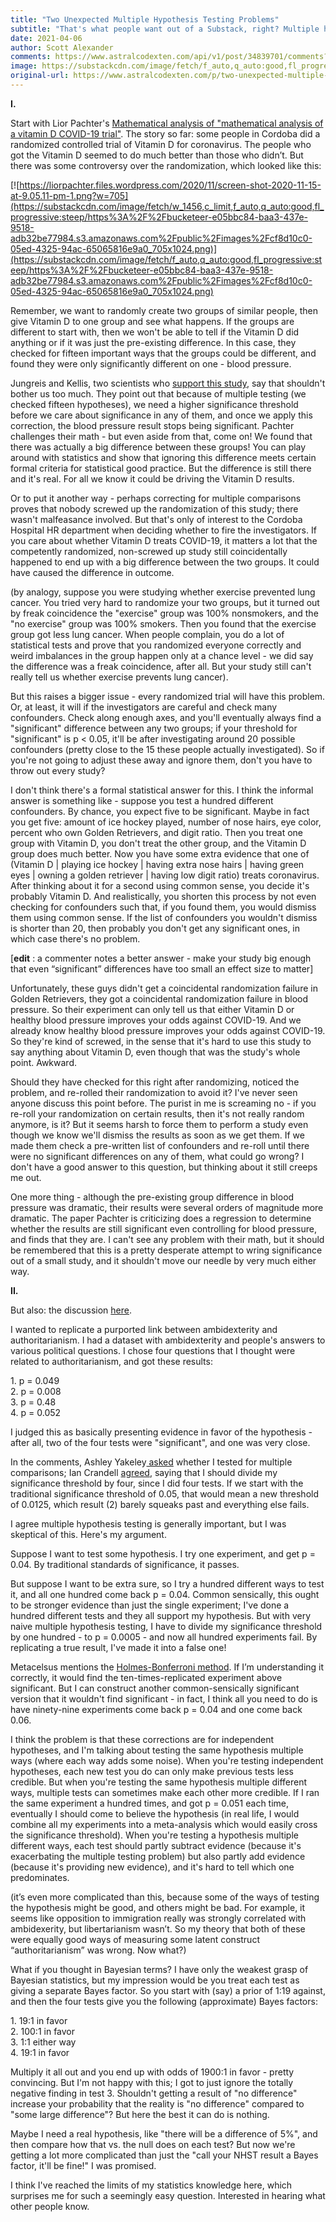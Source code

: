 ```yaml
---
title: "Two Unexpected Multiple Hypothesis Testing Problems"
subtitle: "That's what people want out of a Substack, right? Multiple hypothesis testing problems?"
date: 2021-04-06
author: Scott Alexander
comments: https://www.astralcodexten.com/api/v1/post/34839701/comments?&all_comments=true
image: https://substackcdn.com/image/fetch/f_auto,q_auto:good,fl_progressive:steep/https%3A%2F%2Fbucketeer-e05bbc84-baa3-437e-9518-adb32be77984.s3.amazonaws.com%2Fpublic%2Fimages%2Fcf8d10c0-05ed-4325-94ac-65065816e9a0_705x1024.png
original-url: https://www.astralcodexten.com/p/two-unexpected-multiple-hypothesis
---
```

**I.**

Start with Lior Pachter's [Mathematical analysis of "mathematical analysis of a vitamin D COVID-19 trial"](https://liorpachter.wordpress.com/2020/11/17/mathematical-analysis-of-mathematical-analysis-of-a-vitamin-d-covid-19-trial/). The story so far: some people in Cordoba did a randomized controlled trial of Vitamin D for coronavirus. The people who got the Vitamin D seemed to do much better than those who didn’t. But there was some controversy over the randomization, which looked like this:

[![https://liorpachter.files.wordpress.com/2020/11/screen-shot-2020-11-15-at-9.05.11-pm-1.png?w=705](https://substackcdn.com/image/fetch/w_1456,c_limit,f_auto,q_auto:good,fl_progressive:steep/https%3A%2F%2Fbucketeer-e05bbc84-baa3-437e-9518-adb32be77984.s3.amazonaws.com%2Fpublic%2Fimages%2Fcf8d10c0-05ed-4325-94ac-65065816e9a0_705x1024.png)](https://substackcdn.com/image/fetch/f_auto,q_auto:good,fl_progressive:steep/https%3A%2F%2Fbucketeer-e05bbc84-baa3-437e-9518-adb32be77984.s3.amazonaws.com%2Fpublic%2Fimages%2Fcf8d10c0-05ed-4325-94ac-65065816e9a0_705x1024.png)

Remember, we want to randomly create two groups of similar people, then give Vitamin D to one group and see what happens. If the groups are different to start with, then we won't be able to tell if the Vitamin D did anything or if it was just the pre-existing difference. In this case, they checked for fifteen important ways that the groups could be different, and found they were only significantly different on one - blood pressure.

Jungreis and Kellis, two scientists who [support this study](https://www.medrxiv.org/content/10.1101/2020.11.08.20222638v1), say that shouldn't bother us too much. They point out that because of multiple testing (we checked fifteen hypotheses), we need a higher significance threshold before we care about significance in any of them, and once we apply this correction, the blood pressure result stops being significant. Pachter challenges their math - but even aside from that, come on! We found that there was actually a big difference between these groups! You can play around with statistics and show that ignoring this difference meets certain formal criteria for statistical good practice. But the difference is still there and it's real. For all we know it could be driving the Vitamin D results.

Or to put it another way - perhaps correcting for multiple comparisons proves that nobody screwed up the randomization of this study; there wasn't malfeasance involved. But that's only of interest to the Cordoba Hospital HR department when deciding whether to fire the investigators. If you care about whether Vitamin D treats COVID-19, it matters a lot that the competently randomized, non-screwed up study still coincidentally happened to end up with a big difference between the two groups. It could have caused the difference in outcome.

(by analogy, suppose you were studying whether exercise prevented lung cancer. You tried very hard to randomize your two groups, but it turned out by freak coincidence the "exercise" group was 100% nonsmokers, and the "no exercise" group was 100% smokers. Then you found that the exercise group got less lung cancer. When people complain, you do a lot of statistical tests and prove that you randomized everyone correctly and weird imbalances in the group happen only at a chance level - we did say the difference was a freak coincidence, after all. But your study still can't really tell us whether exercise prevents lung cancer).

But this raises a bigger issue - every randomized trial will have this problem. Or, at least, it will if the investigators are careful and check many confounders. Check along enough axes, and you'll eventually always find a "significant" difference between any two groups; if your threshold for "significant" is p < 0.05, it'll be after investigating around 20 possible confounders (pretty close to the 15 these people actually investigated). So if you're not going to adjust these away and ignore them, don't you have to throw out every study?

I don't think there's a formal statistical answer for this. I think the informal answer is something like - suppose you test a hundred different confounders. By chance, you expect five to be significant. Maybe in fact you get five: amount of ice hockey played, number of nose hairs, eye color, percent who own Golden Retrievers, and digit ratio. Then you treat one group with Vitamin D, you don't treat the other group, and the Vitamin D group does much better. Now you have some extra evidence that one of (Vitamin D | playing ice hockey | having extra nose hairs | having green eyes | owning a golden retriever | having low digit ratio) treats coronavirus. After thinking about it for a second using common sense, you decide it's probably Vitamin D. And realistically, you shorten this process by not even checking for confounders such that, if you found them, you would dismiss them using common sense. If the list of confounders you wouldn't dismiss is shorter than 20, then probably you don't get any significant ones, in which case there's no problem.

[**edit** : a commenter notes a better answer - make your study big enough that even “significant” differences have too small an effect size to matter]

Unfortunately, these guys didn't get a coincidental randomization failure in Golden Retrievers, they got a coincidental randomization failure in blood pressure. So their experiment can only tell us that either Vitamin D or healthy blood pressure improves your odds against COVID-19. And we already know healthy blood pressure improves your odds against COVID-19. So they're kind of screwed, in the sense that it's hard to use this study to say anything about Vitamin D, even though that was the study's whole point. Awkward.

Should they have checked for this right after randomizing, noticed the problem, and re-rolled their randomization to avoid it? I've never seen anyone discuss this point before. The purist in me is screaming no - if you re-roll your randomization on certain results, then it's not really random anymore, is it? But it seems harsh to force them to perform a study even though we know we'll dismiss the results as soon as we get them. If we made them check a pre-written list of confounders and re-roll until there were no significant differences on any of them, what could go wrong? I don't have a good answer to this question, but thinking about it still creeps me out.

One more thing - although the pre-existing group difference in blood pressure was dramatic, their results were several orders of magnitude more dramatic. The paper Pachter is criticizing does a regression to determine whether the results are still significant even controlling for blood pressure, and finds that they are. I can't see any problem with their math, but it should be remembered that this is a pretty desperate attempt to wring significance out of a small study, and it shouldn't move our needle by very much either way.

**II.**

But also: the discussion [here](https://astralcodexten.substack.com/p/ambidexterity-and-cognitive-closure#comment-1638823).

I wanted to replicate a purported link between ambidexterity and authoritarianism. I had a dataset with ambidexterity and people's answers to various political questions. I chose four questions that I thought were related to authoritarianism, and got these results:

1\. p = 0.049  
2\. p = 0.008  
3\. p = 0.48  
4\. p = 0.052

I judged this as basically presenting evidence in favor of the hypothesis - after all, two of the four tests were "significant", and one was very close.

In the comments, Ashley Yakeley[ asked](https://astralcodexten.substack.com/p/ambidexterity-and-cognitive-closure#comment-1638823) whether I tested for multiple comparisons; Ian Crandell [agreed](https://astralcodexten.substack.com/p/ambidexterity-and-cognitive-closure#comment-1638923), saying that I should divide my significance threshold by four, since I did four tests. If we start with the traditional significance threshold of 0.05, that would mean a new threshold of 0.0125, which result (2) barely squeaks past and everything else fails. 

I agree multiple hypothesis testing is generally important, but I was skeptical of this. Here's my argument.

Suppose I want to test some hypothesis. I try one experiment, and get p = 0.04. By traditional standards of significance, it passes.

But suppose I want to be extra sure, so I try a hundred different ways to test it, and all one hundred come back p = 0.04. Common sensically, this ought to be stronger evidence than just the single experiment; I've done a hundred different tests and they all support my hypothesis. But with very naive multiple hypothesis testing, I have to divide my significance threshold by one hundred - to p = 0.0005 - and now all hundred experiments fail. By replicating a true result, I've made it into a false one!

Metacelsus mentions the [Holmes-Bonferroni method](https://en.wikipedia.org/wiki/Holm%E2%80%93Bonferroni_method). If I’m understanding it correctly, it would find the ten-times-replicated experiment above significant. But I can construct another common-sensically significant version that it wouldn't find significant - in fact, I think all you need to do is have ninety-nine experiments come back p = 0.04 and one come back 0.06.

I think the problem is that these corrections are for independent hypotheses, and I'm talking about testing the same hypothesis multiple ways (where each way adds some noise). When you're testing independent hypotheses, each new test you do can only make previous tests less credible. But when you're testing the same hypothesis multiple different ways, multiple tests can sometimes make each other more credible. If I ran the same experiment a hundred times, and got p = 0.051 each time, eventually I should come to believe the hypothesis (in real life, I would combine all my experiments into a meta-analysis which would easily cross the significance threshold). When you're testing a hypothesis multiple different ways, each test should partly subtract evidence (because it's exacerbating the multiple testing problem) but also partly add evidence (because it's providing new evidence), and it's hard to tell which one predominates.

(it’s even more complicated than this, because some of the ways of testing the hypothesis might be good, and others might be bad. For example, it seems like opposition to immigration really was strongly correlated with ambidexerity, but libertarianism wasn’t. So my theory that both of these were equally good ways of measuring some latent construct “authoritarianism” was wrong. Now what?)

What if you thought in Bayesian terms? I have only the weakest grasp of Bayesian statistics, but my impression would be you treat each test as giving a separate Bayes factor. So you start with (say) a prior of 1:19 against, and then the four tests give you the following (approximate) Bayes factors:

1\. 19:1 in favor  
2\. 100:1 in favor  
3\. 1:1 either way  
4\. 19:1 in favor

Multiply it all out and you end up with odds of 1900:1 in favor - pretty convincing. But I'm not happy with this; I got to just ignore the totally negative finding in test 3. Shouldn't getting a result of "no difference" increase your probability that the reality is "no difference" compared to "some large difference"? But here the best it can do is nothing.

Maybe I need a real hypothesis, like "there will be a difference of 5%", and then compare how that vs. the null does on each test? But now we're getting a lot more complicated than just the "call your NHST result a Bayes factor, it'll be fine!" I was promised.

I think I've reached the limits of my statistics knowledge here, which surprises me for such a seemingly easy question. Interested in hearing what other people know.
